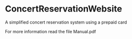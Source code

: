 # ConcertReservationWebsite
A simplified concert reservation system using a prepaid card

For more information read the file Manual.pdf
